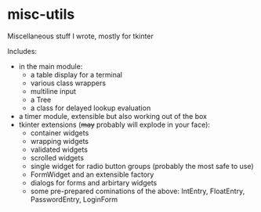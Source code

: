 # misc-utils
Miscellaneous stuff I wrote, mostly for tkinter

Includes:

- in the main module:
  - a table display for a terminal
  - various class wrappers
  - multiline input
  - a Tree
  - a class for delayed lookup evaluation
- a timer module, extensible but also working out of the box
- tkinter extensions (<del>may</del> probably will explode in your face):
  - container widgets
  - wrapping widgets
  - validated widgets
  - scrolled widgets
  - single widget for radio button groups (probably the most safe to use)
  - FormWidget and an extensible factory
  - dialogs for forms and arbirtary widgets
  - some pre-prepared cominations of the above: IntEntry, FloatEntry, PasswordEntry, LoginForm
